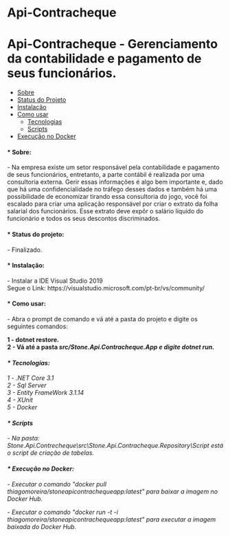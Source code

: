 # Api-Contracheque

# Api-Contracheque -  Gerenciamento da contabilidade e pagamento de seus funcionários.

<!--ts-->
   * [Sobre](#Sobre)
   * [Status do Projeto](#Status)
   * [Instalação](#instalacao)
   * [Como usar](#como-usar)
      * [Tecnologias](#Tecnologias)
      * [Scripts](#Scripts)      
   * [Execução no Docker](#Docker)      
<!--te-->

<h4>* Sobre: </h4>

<p> - Na empresa existe um setor responsável pela contabilidade e pagamento de seus funcionários, entretanto, a parte contábil é realizada por uma consultoria externa. Gerir essas informações é algo bem importante e, dado que há uma confidencialidade no tráfego desses dados e também há uma possibilidade de economizar tirando essa consultoria do jogo, você foi escalado para criar uma aplicação responsável por criar o extrato da folha salarial dos funcionários. Esse extrato deve expôr o salário líquido do funcionário e todos os seus descontos discriminados.</p>

<h4>* Status do projeto: </h4>

<p> - Finalizado.</p>

<h4>* Instalação: </h4>

<p> - Instalar a IDE Visual Studio 2019 <br> Segue o Link: https://visualstudio.microsoft.com/pt-br/vs/community/</p>

<h4>* Como usar: </h4>

<p> - Abra o prompt de comando e vá até a pasta do projeto e digite os seguintes comandos:</p>

<b> 1 - dotnet restore. </b><br>
<b> 2 - Vá até a pasta <i>src/Stone.Api.Contracheque.App<i> e digite dotnet run. </b><br>
  
<h4>* Tecnologias: </h4>
<p>
  1 - .NET Core 3.1 <br>
  2 - Sql Server <br>
  3 - Entity FrameWork 3.1.14<br>   
  4 - XUnit<br>
  5 - Docker<br>
</p>

<h4>* Scripts</h4>

<p> - Na pasta: <i>Stone.Api.Contrecheque\src\Stone.Api.Contracheque.Repository\Script</i> está o script de criação de tabelas.</p>

<h4>* Execução no Docker: </h4>

<p> - Executar o comando <i>"docker pull thiagomoreira/stoneapicontrachequeapp:latest"</i> para baixar a imagem no Docker Hub.</p>
<p> - Executar o comando <i>"docker run -t -i thiagomoreira/stoneapicontrachequeapp:latest"</i> para executar a imagem baixada do Docker Hub.</p>
